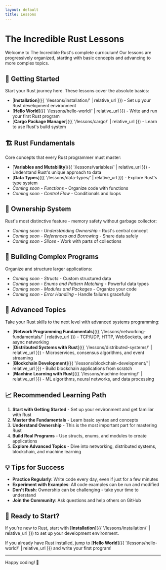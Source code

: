 ```yaml
---
layout: default
title: Lessons
---
```


# The Incredible Rust Lessons

Welcome to The Incredible Rust's complete curriculum! Our lessons are progressively organized, starting with basic concepts and advancing to more complex topics.

## 🌱 Getting Started

Start your Rust journey here. These lessons cover the absolute basics:

- [**Installation**]({{ '/lessons/installation/' | relative_url }}) - Set up your Rust development environment
- [**Hello World**]({{ '/lessons/hello-world/' | relative_url }}) - Write and run your first Rust program
- [**Cargo Package Manager**]({{ '/lessons/cargo/' | relative_url }}) - Learn to use Rust's build system

## 🏗️ Rust Fundamentals

Core concepts that every Rust programmer must master:

- [**Variables and Mutability**]({{ '/lessons/variables/' | relative_url }}) - Understand Rust's unique approach to data
- [**Data Types**]({{ '/lessons/data-types/' | relative_url }}) - Explore Rust's type system
- *Coming soon - Functions* - Organize code with functions
- *Coming soon - Control Flow* - Conditionals and loops

## 🎯 Ownership System

Rust's most distinctive feature - memory safety without garbage collector:

- *Coming soon - Understanding Ownership* - Rust's central concept
- *Coming soon - References and Borrowing* - Share data safely
- *Coming soon - Slices* - Work with parts of collections

## 🔧 Building Complex Programs

Organize and structure larger applications:

- *Coming soon - Structs* - Custom structured data
- *Coming soon - Enums and Pattern Matching* - Powerful data types
- *Coming soon - Modules and Packages* - Organize your code
- *Coming soon - Error Handling* - Handle failures gracefully

## 🚀 Advanced Topics

Take your Rust skills to the next level with advanced systems programming:

- [**Network Programming Fundamentals**]({{ '/lessons/networking-fundamentals/' | relative_url }}) - TCP/UDP, HTTP, WebSockets, and async networking
- [**Distributed Systems with Rust**]({{ '/lessons/distributed-systems/' | relative_url }}) - Microservices, consensus algorithms, and event streaming
- [**Blockchain Development**]({{ '/lessons/blockchain-development/' | relative_url }}) - Build blockchain applications from scratch
- [**Machine Learning with Rust**]({{ '/lessons/machine-learning/' | relative_url }}) - ML algorithms, neural networks, and data processing

## 📈 Recommended Learning Path

1. **Start with Getting Started** - Set up your environment and get familiar with Rust
2. **Master the Fundamentals** - Learn basic syntax and concepts
3. **Understand Ownership** - This is the most important part for mastering Rust
4. **Build Real Programs** - Use structs, enums, and modules to create applications
5. **Explore Advanced Topics** - Dive into networking, distributed systems, blockchain, and machine learning

## 💡 Tips for Success

- **Practice Regularly**: Write code every day, even if just for a few minutes
- **Experiment with Examples**: All code examples can be run and modified
- **Don't Rush**: Ownership can be challenging - take your time to understand
- **Join the Community**: Ask questions and help others on GitHub

## 🚀 Ready to Start?

If you're new to Rust, start with [**Installation**]({{ '/lessons/installation/' | relative_url }}) to set up your development environment.

If you already have Rust installed, jump to [**Hello World**]({{ '/lessons/hello-world/' | relative_url }}) and write your first program!

---

Happy coding! 🦀